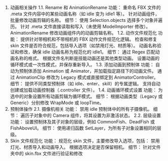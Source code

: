 1. 动画相关操作
1.1. Rename 和 AnimationRename
功能：
重命名 FBX 文件的 .meta 文件内容中的某些动画名称（如 idle 变为 idle1 等）。
针对动画组件，批量修改动画剪辑的名称。
细节：
使用 Selection.objects 选择多个对象并遍历。
针对 .meta 文件直接读取和写入（未使用 ModelImporter 修改）。
AnimationRename 修改动画组件内的动画剪辑名称。
1.2. 动作文件规范化
功能：
提供针对带相机和不带相机的 FBX 动作文件规范化逻辑。
检查和修复 skin 文件是否符合规范，包括导入选项（如禁用灯光、材质等）。
动画名称验证和修改，确保 idle 动画名称为规范化的 idle1。
细节：
通过 Regex 匹配动画名称的格式。
根据文件名判断是技能动画还是其他类型动画。
设置动画的循环模式或一次性模式，并保存重新导入。
1.3. 添加动画到预制体
功能：
自动为预制体添加 Animation 或 Animator，并加载指定路径下的动画文件。
通过 AnimationClip 修改为 Legacy 模式或直接绑定到 AnimatorController。
细节：
提供不同类型预制体（如 idle、enter、skill）的专属逻辑。
支持自动创建或加载动画控制器（.controller 文件）。
1.4. 动画循环模式设置
功能：
为选中的对象设置所有动画剪辑为循环模式。
细节：
根据动画类型（Legacy 或 Generic）分别修改 WrapMode 或 loopTime。
2. 预制体操作
2.1. 摄像机相关
功能：
禁用 idle 预制体中的所有子摄像机。
细节：
遍历子对象中的 Camera 组件，将其设置为非激活状态。
2.2. 层级设置
功能：
设置预制体及其子对象的层级，例如 CommonFish、DeadFish 或 FishAboveUI。
细节：
使用递归函数 SetLayer，为所有子对象设置相同的层级。
3. Skin 文件规范化
功能：
规范化 skin 文件，主要修改导入选项，包括：
禁用灯光、材质导入和动画导入。
根据选项决定是否保留相机。
细节：
针对文件夹中的 skin.fbx 文件进行验证和修改
